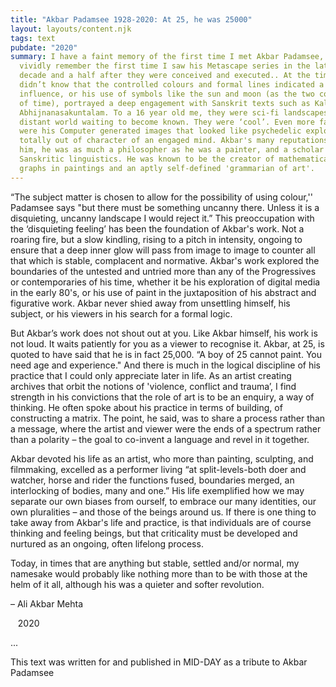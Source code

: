 ```yaml
---
title: "Akbar Padamsee 1928-2020: At 25, he was 25000"
layout: layouts/content.njk
tags: text
pubdate: "2020"
summary: I have a faint memory of the first time I met Akbar Padamsee, but I
  vividly remember the first time I saw his Metascape series in the late 90's, a
  decade and a half after they were conceived and executed.. At the time, I
  didn’t know that the controlled colours and formal lines indicated a Parisian
  influence, or his use of symbols like the sun and moon (as the two controllers
  of time), portrayed a deep engagement with Sanskrit texts such as Kalidasa’s
  Abhijnanasakuntalam. To a 16 year old me, they were sci-fi landscapes, of a
  distant world waiting to become known. They were ‘cool’. Even more fascinating
  were his Computer generated images that looked like psychedelic explorations
  totally out of character of an engaged mind. Akbar's many reputations preceded
  him, he was as much a philosopher as he was a painter, and a scholar of
  Sanskritic linguistics. He was known to be the creator of mathematical colour
  graphs in paintings and an aptly self-defined 'grammarian of art'.
---
```



“The subject matter is chosen to allow for the possibility of using colour,'' Padamsee says "but there must be something uncanny there. Unless it is a disquieting, uncanny landscape I would reject it.” This preoccupation with the ‘disquieting feeling’ has been the foundation of Akbar's work. Not a roaring fire, but a slow kindling, rising to a pitch in intensity, ongoing to ensure that a deep inner glow will pass from image to image to counter all that which is stable, complacent and normative. Akbar's work explored the boundaries of the untested and untried more than any of the Progressives or contemporaries of his time, whether it be his exploration of digital media in the early 80's, or his use of paint in the juxtaposition of his abstract and figurative work. Akbar never shied away from unsettling himself, his subject, or his viewers in his search for a formal logic.

But Akbar’s work does not shout out at you. Like Akbar himself, his work is not loud. It waits patiently for you as a viewer to recognise it. Akbar, at 25, is quoted to have said that he is in fact 25,000. “A boy of 25 cannot paint. You need age and experience." And there is much in the logical discipline of his practice that I could only appreciate later in life. As an artist creating archives that orbit the notions of 'violence, conflict and trauma’, I find strength in his convictions that the role of art is to be an enquiry, a way of thinking. He often spoke about his practice in terms of building, of constructing a matrix. The point, he said, was to share a process rather than a message, where the artist and viewer were the ends of a spectrum rather than a polarity – the goal to co-invent a language and revel in it together. 

Akbar devoted his life as an artist, who more than painting, sculpting, and filmmaking, excelled as a performer living “at split-levels-both doer and watcher, horse and rider the functions fused, boundaries merged, an interlocking of bodies, many and one.” His life exemplified how we may separate our own biases from ourself, to embrace our many identities, our own pluralities – and those of the beings around us. If there is one thing to take away from Akbar's life and practice, is that individuals are of course thinking and feeling beings, but that criticality must be developed and nurtured as an ongoing, often lifelong process. 

Today, in times that are anything but stable, settled and/or normal, my namesake would probably like nothing more than to be with those at the helm of it all, although his was a quieter and softer revolution.

– Ali Akbar Mehta

   2020

...

This text was written for and published in MID-DAY as a tribute to Akbar Padamsee